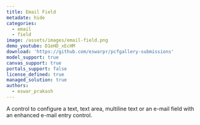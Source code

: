 ```yaml
---
title: Email Field
metadate: hide
categories:
  - email
  - field
image: /assets/images/email-field.png
demo_youtube: D1eHD_xEcHM
download: 'https://github.com/eswarpr/pcfgallery-submissions'
model_support: true
canvas_support: true
portals_support: false
license_defined: true
managed_solution: true
authors:
  - eswar_prakash
---
```

A control to configure a text, text area, multiline text or an e-mail field with an enhanced e-mail entry control.
